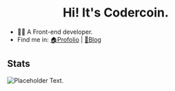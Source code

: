 <h1 align="center">Hi! It's Codercoin.</h1>

- 👨‍💻 A Front-end developer.
- Find me in: [🏠Profolio](https://codercoin.top) | [📖Blog](https://blog.codercoin.top)

## Stats
![Placeholder Text](https://github-readme-stats.vercel.app/api?username=codercoin98&count_private=true&show_icons=true&hide_title=true&hide_rank=true&theme=vue).

